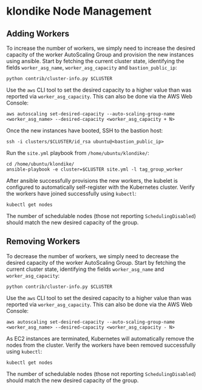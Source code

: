 # klondike Node Management

## Adding Workers

To increase the number of workers, we simply need to increase the desired capacity of the worker AutoScaling Group and provision the new instances using ansible.
Start by fetching the current cluster state, identifying the fields `worker_asg_name`, `worker_asg_capacity` and `bastion_public_ip`:

```
python contrib/cluster-info.py $CLUSTER
```

Use the `aws` CLI tool to set the desired capacity to a higher value than was reported via `worker_asg_capacity`.
This can also be done via the AWS Web Console:

```
aws autoscaling set-desired-capacity --auto-scaling-group-name <worker_asg_name> --desired-capacity <worker_asg_capacity + N>
```

Once the new instances have booted, SSH to the bastion host:

```
ssh -i clusters/$CLUSTER/id_rsa ubuntu@<bastion_public_ip>
```

Run the `site.yml` playbook from `/home/ubuntu/klondike/`:

```
cd /home/ubuntu/klondike/
ansible-playbook -e cluster=$CLUSTER site.yml -l tag_group_worker
```

After ansible successfully provisions the new workers, the kubelet is configured to automatically self-register with the Kubernetes cluster.
Verify the workers have joined successfully using `kubectl`:

```
kubectl get nodes
```

The number of schedulable nodes (those not reporting `SchedulingDisabled`) should match the new desired capacity of the group.

## Removing Workers

To decrease the number of workers, we simply need to decrease the desired capacity of the worker AutoScaling Group.
Start by fetching the current cluster state, identifying the fields `worker_asg_name` and `worker_asg_capacity`:

```
python contrib/cluster-info.py $CLUSTER
```

Use the `aws` CLI tool to set the desired capacity to a higher value than was reported via `worker_asg_capacity`.
This can also be done via the AWS Web Console:

```
aws autoscaling set-desired-capacity --auto-scaling-group-name <worker_asg_name> --desired-capacity <worker_asg_capacity - N>
```

As EC2 instances are terminated, Kubernetes will automatically remove the nodes from the cluster.
Verify the workers have been removed successfully using `kubectl`:

```
kubectl get nodes
```

The number of schedulable nodes (those not reporting `SchedulingDisabled`) should match the new desired capacity of the group.